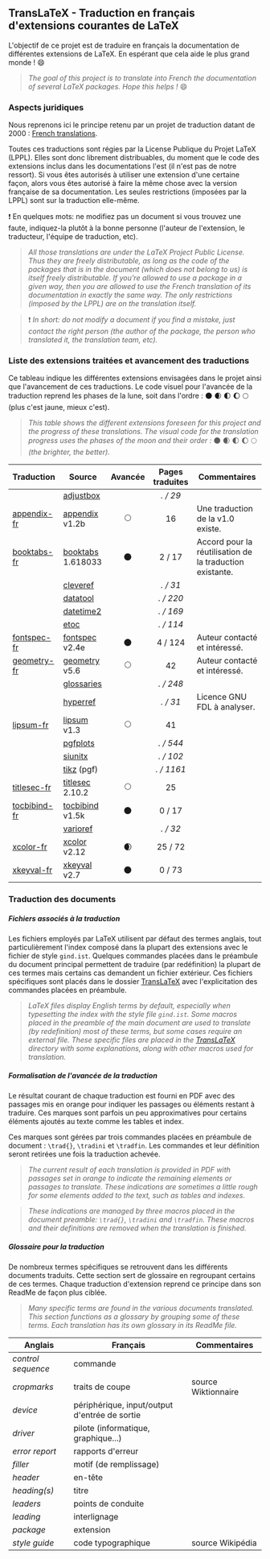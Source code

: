 ## TransLaTeX - Traduction en français d'extensions courantes de LaTeX

L'objectif de ce projet est de traduire en français la documentation de différentes extensions de LaTeX. En espérant que cela aide le plus grand monde ! :smile:

> *The goal of this project is to translate into French the documentation of several LaTeX packages. Hope this helps !* :smile:


### Aspects juridiques

Nous reprenons ici le principe retenu par un projet de traduction datant de 2000 : [French translations].

Toutes ces traductions sont régies par la License Publique du Projet LaTeX (LPPL). Elles sont donc librement distribuables, du moment que le code des extensions inclus dans les documentations l'est (il n'est pas de notre ressort). Si vous êtes autorisés à utiliser une extension d'une certaine façon, alors vous êtes autorisé à faire la même chose avec la version française de sa documentation. Les seules restrictions (imposées par la LPPL) sont sur la traduction elle-même.

:heavy_exclamation_mark: En quelques mots: ne modifiez pas un document si vous trouvez une faute, indiquez-la plutôt à la bonne personne (l'auteur de l'extension, le traducteur, l'équipe de traduction, etc).

> *All those translations are under the LaTeX Project Public License. Thus they are freely distributable, as long as the code of the packages that is in the document (which does not belong to us) is itself freely distributable. If you're allowed to use a package in a given way, then you are allowed to use the French translation of its documentation in exactly the same way. The only restrictions (imposed by the LPPL) are on the translation itself.*

> :heavy_exclamation_mark: *In short: do not modify a document if you find a mistake, just contact the right person (the author of the package, the person who translated it, the translation team, etc).*


### Liste des extensions traitées et avancement des traductions

Ce tableau indique les différentes extensions envisagées dans le projet ainsi que l'avancement de ces traductions. Le code visuel pour l'avancée de la traduction reprend les phases de la lune, soit dans l'ordre : :new_moon: :waxing_crescent_moon: :first_quarter_moon: :waxing_gibbous_moon: :full_moon: (plus c'est jaune, mieux c'est).

> *This table shows the different extensions foreseen for this project and the progress of these translations. The visual code for the translation progress uses the phases of the moon and their order :* :new_moon: :waxing_crescent_moon: :first_quarter_moon: :waxing_gibbous_moon: :full_moon: *(the brighter, the better).*

Traduction      | Source              | Avancée                | Pages traduites | Commentaires 
--------------- | ------------------- | :--------------------: | :-------------: | ------------------------------------
                | [adjustbox]         |                        | *. / 29*        |
[appendix-fr]   | [appendix] v1.2b    | :full_moon:            | 16              | Une traduction de la v1.0 existe.
[booktabs-fr]   | [booktabs] 1.618033 | :new_moon:             | 2 / 17          | Accord pour la réutilisation de la traduction existante.
                | [cleveref]          |                        | *. / 31*        |
                | [datatool]          |                        | *. / 220*       |
                | [datetime2]         |                        | *. / 169*       |
                | [etoc]              |                        | *. / 114*       |
[fontspec-fr]   | [fontspec] v2.4e    | :new_moon:             | 4 / 124         | Auteur contacté et intéressé.
[geometry-fr]   | [geometry] v5.6     | :full_moon:            | 42              | Auteur contacté et intéressé.
                | [glossaries]        |                        | *. / 248*       |
                | [hyperref]          |                        | *. / 31*        | Licence GNU FDL à analyser.
[lipsum-fr]     | [lipsum] v1.3       | :full_moon:            | 41              |
                | [pgfplots]          |                        | *. / 544*       |
                | [siunitx]           |                        | *. / 102*       |
                | [tikz] (pgf)        |                        | *. / 1161*      |
[titlesec-fr]   | [titlesec] 2.10.2   | :full_moon:            | 25              | 
[tocbibind-fr]  | [tocbibind] v1.5k   | :new_moon:             | 0 / 17          | 
                | [varioref]          |                        | *. / 32*        |
[xcolor-fr]     | [xcolor] v2.12      | :waxing_crescent_moon: | 25 / 72         | 
[xkeyval-fr]    | [xkeyval] v2.7      | :new_moon:             | 0 / 73          |

### Traduction des documents 

##### Fichiers associés à la traduction

Les fichiers employés par LaTeX utilisent par défaut des termes anglais, tout particulièrement l'index composé dans la plupart des extensions avec le fichier de style `gind.ist`. Quelques commandes placées dans le préambule du document principal permettent de traduire (par redéfinition) la plupart de ces termes mais certains cas demandent un fichier extérieur. Ces fichiers spécifiques sont placés dans le dossier [TransLaTeX] avec l'explicitation des commandes placées en préambule.

> *LaTeX files display English terms by default, especially when typesetting the index with the style file `gind.ist`. Some macros placed in the preamble of the main document are used to translate (by redefinition) most of these terms, but some cases require an external file. These specific files are placed in the [TransLaTeX] directory with some explanations, along with other macros used for translation.*


##### Formalisation de l'avancée de la traduction

Le résultat courant de chaque traduction est fourni en PDF avec des passages mis en orange pour indiquer les passages ou éléments restant à traduire. Ces marques sont parfois un peu approximatives pour certains éléments ajoutés au texte comme les tables et index.

Ces marques sont gérées par trois commandes placées en préambule de document : `\trad{}`, `\tradini` et `\tradfin`. Les commandes et leur définition seront retirées une fois la traduction achevée.

> *The current result of each translation is provided in PDF with passages set in orange to indicate the remaining elements or passages to translate. These indications are sometimes a little rough for some elements added to the text, such as tables and indexes.*

> *These indications are managed by three macros placed in the document preamble: `\trad{}`, `\tradini` and `\tradfin`. These macros and their definitions are removed when the translation is finished.*


##### Glossaire pour la traduction

De nombreux termes spécifiques se retrouvent dans les différents documents traduits. Cette section sert de glossaire en regroupant certains de ces termes. Chaque traduction d'extension reprend ce principe dans son ReadMe de façon plus ciblée.

> *Many specific terms are found in the various documents translated. This section functions as a glossary by grouping some of these terms. Each translation has its own glossary in its ReadMe file.*

Anglais                | Français                                       | Commentaires 
---------------------- | ---------------------------------------------- | -------------------------------
*control sequence*     | commande                                       |   
*cropmarks*            | traits de coupe                                | source Wiktionnaire
*device*               | périphérique, input/output d'entrée de sortie  |
*driver*               | pilote (informatique, graphique...)            |
*error report*         | rapports d'erreur                              |
*filler*               | motif (de remplissage)                         |
*header*               | en-tête                                        |
*heading(s)*           | titre                                          |
*leaders*              | points de conduite                             |
*leading*              | interlignage                                   |
*package*              | extension                                      |
*style guide*          | code typographique                             | source Wikipédia


[//]: # (Sur le Markdown : https://guides.github.com/features/mastering-markdown/)


[French translations]: <https://www.ctan.org/pkg/french-translations>
[adjustbox]: <https://www.ctan.org/pkg/adjustbox>
[appendix]: <https://www.ctan.org/pkg/appendix>
[appendix-fr]: <https://github.com/LeSpib/TransLaTeX/tree/master/appendix>
[booktabs]: <https://www.ctan.org/pkg/booktabs>
[booktabs-fr]: <https://github.com/LeSpib/TransLaTeX/tree/master/booktabs>
[cleveref]: <https://www.ctan.org/pkg/cleveref>
[datatool]: <https://www.ctan.org/pkg/datatool>
[datetime2]: <https://www.ctan.org/pkg/datetime2>
[etoc]: <https://www.ctan.org/pkg/etoc>
[fontspec]: <https://www.ctan.org/pkg/fontspec>
[fontspec-fr]: <https://github.com/LeSpib/TransLaTeX/tree/master/fontspec>
[geometry]: <https://www.ctan.org/pkg/geometry>
[geometry-fr]: <https://github.com/LeSpib/TransLaTeX/tree/master/geometry>
[glossaries]: <https://www.ctan.org/pkg/glossaries>
[hyperref]: <https://www.ctan.org/pkg/hyperref>
[lipsum]: <https://www.ctan.org/pkg/lipsum>
[lipsum-fr]: <https://github.com/LeSpib/TransLaTeX/tree/master/lipsum>
[pgfplots]: <https://www.ctan.org/pkg/pgfplots>
[siunitx]: <https://www.ctan.org/pkg/siunitx>
[titlesec]: <https://www.ctan.org/pkg/titlesec>
[titlesec-fr]: <https://github.com/LeSpib/TransLaTeX/tree/master/titlesec>
[tocbibind]: <https://www.ctan.org/pkg/tocbibind>
[tocbibind-fr]: <https://github.com/LeSpib/TransLaTeX/tree/master/tocbibind>
[tikz]: <https://www.ctan.org/pkg/pgf>
[varioref]: <https://www.ctan.org/pkg/varioref>
[xcolor]: <https://www.ctan.org/pkg/xcolor>
[xcolor-fr]: <https://github.com/LeSpib/TransLaTeX/tree/master/xcolor>
[xkeyval]: <https://www.ctan.org/pkg/xkeyval>
[xkeyval-fr]: <https://github.com/LeSpib/TransLaTeX/tree/master/xkeyval>
[TransLaTeX]: <https://github.com/LeSpib/TransLaTeX/tree/master/TransLaTeX>
